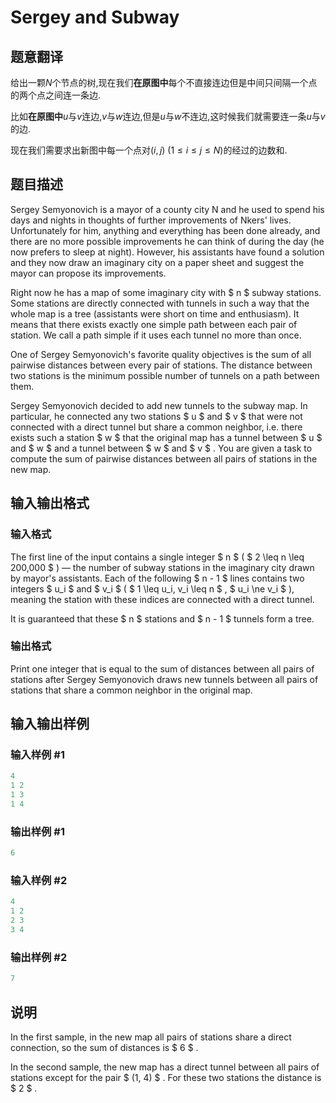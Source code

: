# Sergey and Subway

## 题意翻译

给出一颗$N$个节点的树,现在我们**在原图中**每个不直接连边但是中间只间隔一个点的两个点之间连一条边.

比如**在原图中**$u$与$v$连边,$v$与$w$连边,但是$u$与$w$不连边,这时候我们就需要连一条$u$与$v$的边.

现在我们需要求出新图中每一个点对$(i,j)\ (1 \leq i \leq j \leq N)$的经过的边数和.

## 题目描述

Sergey Semyonovich is a mayor of a county city N and he used to spend his days and nights in thoughts of further improvements of Nkers' lives. Unfortunately for him, anything and everything has been done already, and there are no more possible improvements he can think of during the day (he now prefers to sleep at night). However, his assistants have found a solution and they now draw an imaginary city on a paper sheet and suggest the mayor can propose its improvements.

Right now he has a map of some imaginary city with $ n $ subway stations. Some stations are directly connected with tunnels in such a way that the whole map is a tree (assistants were short on time and enthusiasm). It means that there exists exactly one simple path between each pair of station. We call a path simple if it uses each tunnel no more than once.

One of Sergey Semyonovich's favorite quality objectives is the sum of all pairwise distances between every pair of stations. The distance between two stations is the minimum possible number of tunnels on a path between them.

Sergey Semyonovich decided to add new tunnels to the subway map. In particular, he connected any two stations $ u $ and $ v $ that were not connected with a direct tunnel but share a common neighbor, i.e. there exists such a station $ w $ that the original map has a tunnel between $ u $ and $ w $ and a tunnel between $ w $ and $ v $ . You are given a task to compute the sum of pairwise distances between all pairs of stations in the new map.

## 输入输出格式

### 输入格式

The first line of the input contains a single integer $ n $ ( $ 2 \leq n \leq 200\,000 $ ) — the number of subway stations in the imaginary city drawn by mayor's assistants. Each of the following $ n - 1 $ lines contains two integers $ u_i $ and $ v_i $ ( $ 1 \leq u_i, v_i \leq n $ , $ u_i \ne v_i $ ), meaning the station with these indices are connected with a direct tunnel.

It is guaranteed that these $ n $ stations and $ n - 1 $ tunnels form a tree.

### 输出格式

Print one integer that is equal to the sum of distances between all pairs of stations after Sergey Semyonovich draws new tunnels between all pairs of stations that share a common neighbor in the original map.

## 输入输出样例

### 输入样例 #1

```cpp
4
1 2
1 3
1 4

```
### 输出样例 #1

```cpp
6

```
### 输入样例 #2

```cpp
4
1 2
2 3
3 4

```
### 输出样例 #2

```cpp
7

```
## 说明

In the first sample, in the new map all pairs of stations share a direct connection, so the sum of distances is $ 6 $ .

In the second sample, the new map has a direct tunnel between all pairs of stations except for the pair $ (1, 4) $ . For these two stations the distance is $ 2 $ .

